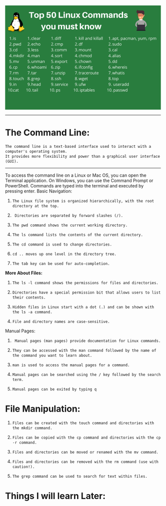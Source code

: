![lcmd IMG](./img/LinuxCmd.png)
***
# The Command Line:
    The command line is a text-based interface used to interact with a computer's operating system.
    It provides more flexibility and power than a graphical user interface (GUI).
----
To access the command line on a Linux or Mac OS, you can open the Terminal application.
On Windows, you can use the Command Prompt or PowerShell.
Commands are typed into the terminal and executed by pressing enter.
Basic Navigation:
1.	   The Linux file system is organized hierarchically, with the root directory at the top.
2.  	Directories are separated by forward slashes (/).
3.	   The pwd command shows the current working directory.
4.	   The ls command lists the contents of the current directory.
5.	   The cd command is used to change directories.
6.	   cd .. moves up one level in the directory tree.
7.	   The tab key can be used for auto-completion.
**More About Files:**
1.	   The ls -l command shows the permissions for files and directories.
2.	   Directories have a special permission bit that allows users to list their contents.
3.	   Hidden files in Linux start with a dot (.) and can be shown with the ls -a command.
4.	   File and directory names are case-sensitive.
Manual Pages:
1.  	Manual pages (man pages) provide documentation for Linux commands.
2.	   They can be accessed with the man command followed by the name of the command you want to learn about.
3.	   man is used to access the manual pages for a command.
4.	   Manual pages can be searched using the / key followed by the search term.
5.	   Manual pages can be exited by typing q


# File Manipulation:
1.	   Files can be created with the touch command and directories with the mkdir command.
2.	   Files can be copied with the cp command and directories with the cp -r command.
3.	   Files and directories can be moved or renamed with the mv command.
4.	   Files and directories can be removed with the rm command (use with caution!).
5.	   The grep command can be used to search for text within files.

# Things I will learn Later:
